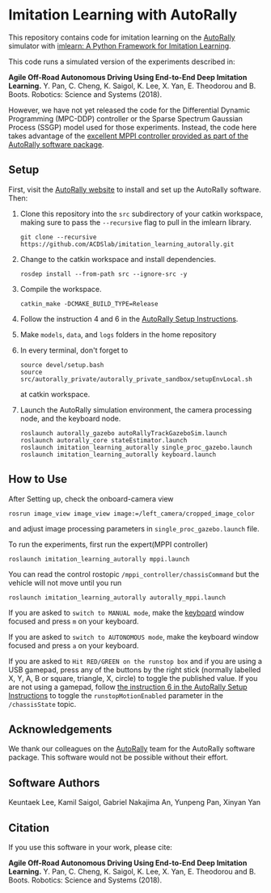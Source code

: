 # Imitation Learning with AutoRally
This repository contains code for imitation learning on the [AutoRally](http://autorally.github.io) simulator with [imlearn: A Python Framework for Imitation Learning](https://github.com/ACDSlab/imitation_learning).

This code runs a simulated version of the experiments described in:

**Agile Off-Road Autonomous Driving Using End-to-End Deep Imitation Learning.** Y. Pan, C. Cheng, K. Saigol, K. Lee,  X. Yan, E. Theodorou and B. Boots.  Robotics: Science and Systems (2018).

However, we have not yet released the code for the Differential Dynamic Programming (MPC-DDP) controller or the Sparse Spectrum Gaussian Process (SSGP) model used for those experiments.  Instead, the code here takes advantage of the [excellent MPPI controller provided as part of the AutoRally software package](https://github.com/AutoRally/autorally/wiki/Model-Predictive-Path-Integral-Controller-(MPPI)).

## Setup
First, visit the [AutoRally website](https://autorally.github.io) to install and set up the AutoRally software.  Then:

1. Clone this repository into the `src` subdirectory of your catkin workspace, making sure to pass the `--recursive` flag to pull in the imlearn library.

   `git clone --recursive https://github.com/ACDSlab/imitation_learning_autorally.git`
   
2. Change to the catkin workspace and install dependencies.

	`rosdep install --from-path src --ignore-src -y`

3. Compile the workspace.

	`catkin_make -DCMAKE_BUILD_TYPE=Release`
    
4. Follow the instruction 4 and 6 in the [AutoRally Setup Instructions](https://github.com/AutoRally/autorally).

5. Make `models`, `data`, and `logs` folders in the home repository

6. In every terminal, don't forget to
	```
	source devel/setup.bash
	source src/autorally_private/autorally_private_sandbox/setupEnvLocal.sh
	```
	at catkin workspace.

7. Launch the AutoRally simulation environment, the camera processing node, and the keyboard node.

	```
    roslaunch autorally_gazebo autoRallyTrackGazeboSim.launch
    roslaunch autorally_core stateEstimator.launch
    roslaunch imitation_learning_autorally single_proc_gazebo.launch
    roslaunch imitation_learning_autorally keyboard.launch
    ```

## How to Use
After Setting up, check the onboard-camera view
```
rosrun image_view image_view image:=/left_camera/cropped_image_color
```
and adjust image processing parameters in `single_proc_gazebo.launch` file.

To run the experiments, first run the expert(MPPI controller)
```
roslaunch imitation_learning_autorally mppi.launch
```
You can read the control rostopic `/mppi_controller/chassisCommand` but the vehicle will not move until you run
```
roslaunch imitation_learning_autorally autorally_mppi.launch
```
If you are asked to `switch to MANUAL mode`, make the [keyboard](http://wiki.ros.org/keyboard) window focused and press `m` on your keyboard.

If you are asked to `switch to AUTONOMOUS mode`, make the keyboard window focused and press `a` on your keyboard.

If you are asked to `Hit RED/GREEN on the runstop box` and if you are using a USB gamepad, press any of the buttons by the right stick (normally labelled X, Y, A, B or square, triangle, X, circle) to toggle the published value. If you are not using a gamepad, follow [the instruction 6 in the AutoRally Setup Instructions](https://github.com/AutoRally/autorally) to toggle the `runstopMotionEnabled` parameter in the `/chassisState` topic.


## Acknowledgements
We thank our colleagues on the [AutoRally](https://autorally.github.io) team for the AutoRally software package.  This software would not be possible without their effort.

## Software Authors
Keuntaek Lee, Kamil Saigol, Gabriel Nakajima An, Yunpeng Pan, Xinyan Yan

## Citation
If you use this software in your work, please cite:

**Agile Off-Road Autonomous Driving Using End-to-End Deep Imitation Learning.** Y. Pan, C. Cheng, K. Saigol, K. Lee,  X. Yan, E. Theodorou and B. Boots.  Robotics: Science and Systems (2018).
